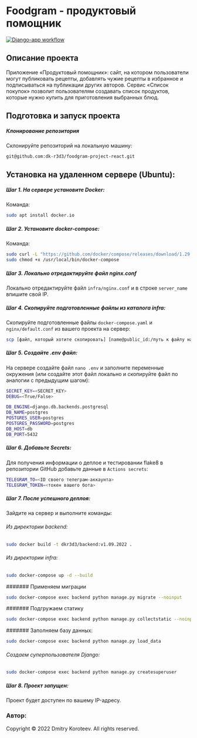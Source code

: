 # Foodgram - продуктовый помощник

[![Django-app workflow](https://github.com/dk-r3d3/yamdb_final/actions/workflows/yamdb_workflow.yml/badge.svg)](https://github.com/dk-r3d3/yamdb_final/actions/workflows/yamdb_workflow.yml)

## Описание проекта
Приложение «Продуктовый помощник»: сайт, на котором пользователи могут публиковать рецепты, добавлять чужие рецепты в избранное и подписываться на публикации других авторов. Сервис «Список покупок» позволит пользователям создавать список продуктов, которые нужно купить для приготовления выбранных блюд.

## Подготовка и запуск проекта
##### Клонирование репозитория
Склонируйте репозиторий на локальную машину:
```bash
git@github.com:dk-r3d3/foodgram-project-react.git
```

## Установка на удаленном сервере (Ubuntu):

##### Шаг 1. На сервере установите Docker:
Команда:
```bash
sudo apt install docker.io 
```

##### Шаг 2. Установите docker-compose:
Команда:
```bash
sudo curl -L "https://github.com/docker/compose/releases/download/1.29.2/docker-compose-$(uname -s)-$(uname -m)" -o /usr/local/bin/docker-compose
sudo chmod +x /usr/local/bin/docker-compose
```

##### Шаг 3. Локально отредактируйте файл nginx.conf
Локально отредактируйте файл `infra/nginx.conf` и в строке `server_name` впишите свой IP.

##### Шаг 4. Скопируйте подготовленные файлы из каталога infra:
Скопируйте подготовленные файлы `docker-compose.yaml` и `nginx/default.conf` из вашего проекта на сервер:
```bash
scp [файл, который хотите скопировать] [name@public_id:/путь к файлу на сервере/]
```

##### Шаг 5. Cоздайте .env файл:
На сервере создайте файл `nano .env` и заполните переменные окружения (или создайте этот файл локально и скопируйте файл по аналогии с предыдущим шагом):
```bash
SECRET_KEY=<SECRET_KEY>
DEBUG=<True/False>

DB_ENGINE=django.db.backends.postgresql
DB_NAME=postgres
POSTGRES_USER=postgres
POSTGRES_PASSWORD=postgres
DB_HOST=db
DB_PORT=5432
```

##### Шаг 6. Добавьте Secrets:
Для получения информации о деплое и тестировании flake8 в репозитории GitHub добавьте данные в `Actions secrets`:
```bash
TELEGRAM_TO=<ID своего телеграм-аккаунта>
TELEGRAM_TOKEN=<токен вашего бота>
```

##### Шаг 7. После успешного деплоя:
Зайдите на сервер и выполните команды:

###### Из директории backend:
```bash
sudo docker build -t dkr3d3/backend:v1.09.2022 .
```

###### Из директории infra:
```bash
sudo docker-compose up -d --build
```

####### Применяем миграции
```bash
sudo docker-compose exec backend python manage.py migrate --noinput
```

####### Подгружаем статику
```bash
sudo docker-compose exec backend python manage.py collectstatic --noinput 
```

####### Заполняем базу данных:
```bash
sudo docker-compose exec backend python manage.py load_data
```

###### Создаем суперпользователя Django:
```bash
sudo docker-compose exec backend python manage.py createsuperuser
```

##### Шаг 8. Проект запущен:
Проект будет доступен по вашему IP-адресу.

### Автор: 

Copyright © 2022 Dmitry Koroteev. All rights reserved.
